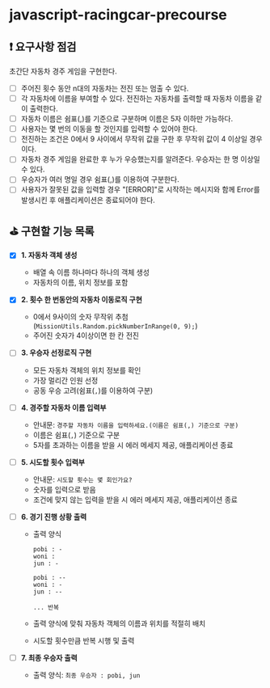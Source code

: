 # javascript-racingcar-precourse

## ❗ 요구사항 점검

초간단 자동차 경주 게임을 구현한다.

- [ ] 주어진 횟수 동안 n대의 자동차는 전진 또는 멈출 수 있다.
- [ ] 각 자동차에 이름을 부여할 수 있다. 전진하는 자동차를 출력할 때 자동차 이름을 같이 출력한다.
- [ ] 자동차 이름은 쉼표(,)를 기준으로 구분하며 이름은 5자 이하만 가능하다.
- [ ] 사용자는 몇 번의 이동을 할 것인지를 입력할 수 있어야 한다.
- [ ] 전진하는 조건은 0에서 9 사이에서 무작위 값을 구한 후 무작위 값이 4 이상일 경우이다.
- [ ] 자동차 경주 게임을 완료한 후 누가 우승했는지를 알려준다. 우승자는 한 명 이상일 수 있다.
- [ ] 우승자가 여러 명일 경우 쉼표(,)를 이용하여 구분한다.
- [ ] 사용자가 잘못된 값을 입력할 경우 "[ERROR]"로 시작하는 메시지와 함께 Error를 발생시킨 후 애플리케이션은 종료되어야 한다.

## ⛳ 구현할 기능 목록

- [x] **1. 자동차 객체 생성**

  - 배열 속 이름 하나마다 하나의 객체 생성
  - 자동차의 이름, 위치 정보를 포함

- [x] **2. 횟수 한 번동안의 자동차 이동로직 구현**

  - 0에서 9사이의 숫자 무작위 추첨 (`MissionUtils.Random.pickNumberInRange(0, 9);`)
  - 주어진 숫자가 4이상이면 한 칸 전진

- [ ] **3. 우승자 선정로직 구현**

  - 모든 자동차 객체의 위치 정보를 확인
  - 가장 멀리간 인원 선정
  - 공동 우승 고려(쉼표(`,`)를 이용하여 구분)

- [ ] **4. 경주할 자동차 이름 입력부**

  - 안내문: `경주할 자동차 이름을 입력하세요.(이름은 쉼표(,) 기준으로 구분)`
  - 이름은 쉼표(`,`) 기준으로 구분
  - 5자를 초과하는 이름을 받을 시 에러 메세지 제공, 애플리케이션 종료

- [ ] **5. 시도할 횟수 입력부**

  - 안내문: `시도할 횟수는 몇 회인가요?`
  - 숫자를 입력으로 받음
  - 조건에 맞지 않는 입력을 받을 시 에러 메세지 제공, 애플리케이션 종료

- [ ] **6. 경기 진행 상황 출력**

  - 출력 양식

    ```
    pobi : -
    woni :
    jun : -

    pobi : --
    woni : -
    jun : --

    ... 반복
    ```

  - 출력 양식에 맞춰 자동차 객체의 이름과 위치를 적절히 배치
  - 시도할 횟수만큼 반복 시행 및 출력

- [ ] **7. 최종 우승자 출력**
  - 출력 양식: `최종 우승자 : pobi, jun`
